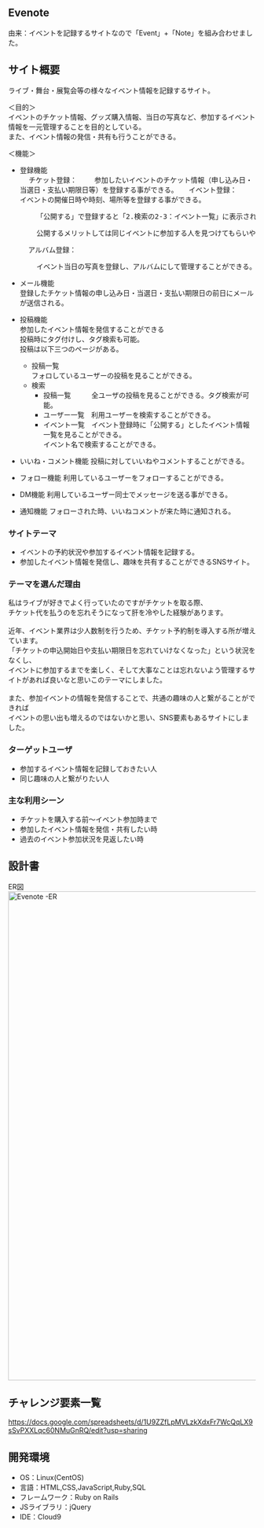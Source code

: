 ## Evenote
由来：イベントを記録するサイトなので「Event」+「Note」を組み合わせました。

## サイト概要
ライブ・舞台・展覧会等の様々なイベント情報を記録するサイト。

＜目的＞<br>
  イベントのチケット情報、グッズ購入情報、当日の写真など、参加するイベント情報を一元管理することを目的としている。<br>
  また、イベント情報の発信・共有も行うことができる。

＜機能＞<br>
- 登録機能<br>
  &emsp; チケット登録：
  &emsp;&emsp; 参加したいイベントのチケット情報（申し込み日・当選日・支払い期限日等）を登録する事ができる。
  &emsp; イベント登録：
  &emsp;&emsp; イベントの開催日時や時刻、場所等を登録する事ができる。</pre>
  <pre>    「公開する」で登録すると「2.検索の2-3：イベント一覧」に表示される。</pre>
  <pre>    公開するメリットしては同じイベントに参加する人を見つけてもらいやすくなるため、同じ趣味の人と繋がることができる。<br></pre>
  <pre>  アルバム登録：</pre>
  <pre>    イベント当日の写真を登録し、アルバムにして管理することができる。</pre>

- メール機能<br>
  登録したチケット情報の申し込み日・当選日・支払い期限日の前日にメールが送信される。

- 投稿機能<br>
  参加したイベント情報を発信することができる<br>投稿時にタグ付けし、タグ検索も可能。<br>投稿は以下三つのページがある。<br>
    - 投稿一覧<br>フォロしているユーザーの投稿を見ることができる。<br>
    - 検索<br>
        - 投稿一覧　　　全ユーザの投稿を見ることができる。タグ検索が可能。<br>
        - ユーザー一覧　利用ユーザーを検索することができる。<br>
        - イベント一覧　イベント登録時に「公開する」としたイベント情報一覧を見ることができる。<br>イベント名で検索することができる。

- いいね・コメント機能
    投稿に対していいねやコメントすることができる。

- フォロー機能
    利用しているユーザーをフォローすることができる。

- DM機能
    利用しているユーザー同士でメッセージを送る事ができる。

- 通知機能
    フォローされた時、いいねコメントが来た時に通知される。

### サイトテーマ
- イベントの予約状況や参加するイベント情報を記録する。
- 参加したイベント情報を発信し、趣味を共有することができるSNSサイト。

### テーマを選んだ理由
私はライブが好きでよく行っていたのですがチケットを取る際、<br>
チケット代を払うのを忘れそうになって肝を冷やした経験があります。<br>
<br>
近年、イベント業界は少人数制を行うため、チケット予約制を導入する所が増えています。<br>
「チケットの申込開始日や支払い期限日を忘れていけなくなった」という状況をなくし、<br>
イベントに参加するまでを楽しく、そして大事なことは忘れないよう管理するサイトがあれば良いなと思いこのテーマにしました。<br>
<br>
また、参加イベントの情報を発信することで、共通の趣味の人と繋がることができれば<br>
イベントの思い出も増えるのではないかと思い、SNS要素もあるサイトにしました。<br>

### ターゲットユーザ
- 参加するイベント情報を記録しておきたい人
- 同じ趣味の人と繋がりたい人

### 主な利用シーン
- チケットを購入する前〜イベント参加時まで
- 参加したイベント情報を発信・共有したい時
- 過去のイベント参加状況を見返したい時

## 設計書
<string>ER図</strong>
<img width="995" alt="Evenote -ER" src="https://user-images.githubusercontent.com/92415574/151269871-46c6d47f-13ed-4d86-8d09-c746561191b9.png">

## チャレンジ要素一覧
https://docs.google.com/spreadsheets/d/1U9ZZfLpMVLzkXdxFr7WcQqLX9sSvPXXLqc60NMuGnRQ/edit?usp=sharing

## 開発環境
- OS：Linux(CentOS)
- 言語：HTML,CSS,JavaScript,Ruby,SQL
- フレームワーク：Ruby on Rails
- JSライブラリ：jQuery
- IDE：Cloud9